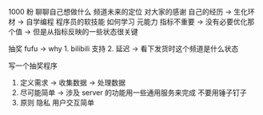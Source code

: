 1000 粉 聊聊自己想做什么
频道未来的定位
对大家的感谢
自己的经历 -> 生化环材 -> 自学编程
程序员的软技能
如何学习 元能力
指标不重要 -> 没有必要优化那个值 -> 但是从指标反映的一些状态很关键

抽奖 fufu -> why 1. bilibili 支持 2. 延迟 -> 看下发货时这个频道是什么状态

写一个抽奖程序
1. 定义需求 -> 收集数据 -> 处理数据
2. 尽可能简单 -> 涉及 server 的功能用一些通用服务来完成 不要用锤子钉子
3. 原则 隐私 用户交互简单